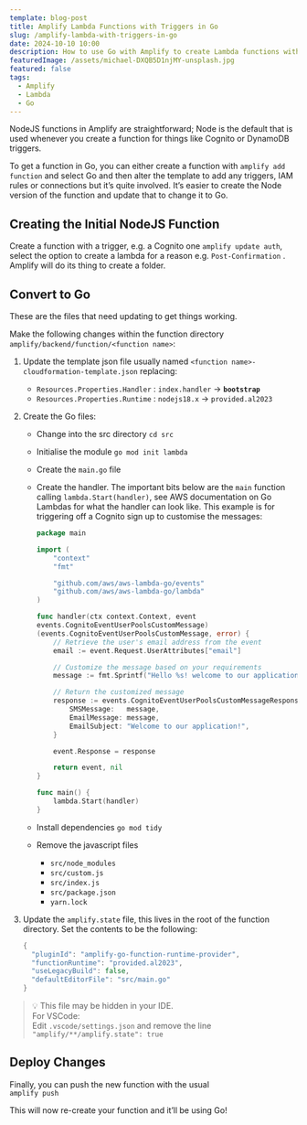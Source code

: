 ```yaml
---
template: blog-post
title: Amplify Lambda Functions with Triggers in Go
slug: /amplify-lambda-with-triggers-in-go
date: 2024-10-10 10:00
description: How to use Go with Amplify to create Lambda functions with triggers.
featuredImage: /assets/michael-DXQB5D1njMY-unsplash.jpg
featured: false
tags:
  - Amplify
  - Lambda
  - Go
---
```


NodeJS functions in Amplify are straightforward; Node is the default that is used whenever you create a function for things like Cognito or DynamoDB triggers. 

To get a function in Go, you can either create a function with `amplify add function` and select Go and then alter the template to add any triggers, IAM rules or connections but it’s quite involved. It’s easier to create the Node version of the function and update that to change it to Go.

## Creating the Initial NodeJS Function

Create a function with a trigger, e.g. a Cognito one `amplify update auth`, select the option to create a lambda for a reason e.g. `Post-Confirmation` . Amplify will do its thing to create a folder.

## Convert to Go

These are the files that need updating to get things working.  

Make the following changes within the function directory `amplify/backend/function/<function name>`:

1. Update the template json file usually named `<function name>-cloudformation-template.json` replacing:

    - `Resources.Properties.Handler` : `index.handler` → **`bootstrap`** 
    - `Resources.Properties.Runtime` : `nodejs18.x` → `provided.al2023`
2. Create the Go files:
    - Change into the src directory `cd src`
    - Initialise the module `go mod init lambda`
    - Create the `main.go` file
    - Create the handler. The important bits below are the `main` function calling `lambda.Start(handler)`, see AWS documentation on Go Lambdas for what the handler can look like. This example is for triggering off a Cognito sign up to customise the messages:
        
        ```go
        package main
        
        import (
        	"context"
        	"fmt"
        
        	"github.com/aws/aws-lambda-go/events"
        	"github.com/aws/aws-lambda-go/lambda"
        )
        
        func handler(ctx context.Context, event 
        events.CognitoEventUserPoolsCustomMessage) 
        (events.CognitoEventUserPoolsCustomMessage, error) {
        	// Retrieve the user's email address from the event
        	email := event.Request.UserAttributes["email"]
        
        	// Customize the message based on your requirements
        	message := fmt.Sprintf("Hello %s! welcome to our application!", email)
        
        	// Return the customized message
        	response := events.CognitoEventUserPoolsCustomMessageResponse{
        		SMSMessage:   message,
        		EmailMessage: message,
        		EmailSubject: "Welcome to our application!",
        	}
        
        	event.Response = response
        
        	return event, nil
        }
        
        func main() {
        	lambda.Start(handler)
        }
        
        ```
        
    - Install dependencies `go mod tidy`
    - Remove the javascript files
        - `src/node_modules`
        - `src/custom.js`  
        - `src/index.js` 
        - `src/package.json` 
        - `yarn.lock` 
3. Update the `amplify.state` file, this lives in the root of the function directory. Set the contents to be the following: 
    
    ```go
    {
      "pluginId": "amplify-go-function-runtime-provider",
      "functionRuntime": "provided.al2023",
      "useLegacyBuild": false,
      "defaultEditorFile": "src/main.go"
    }
    ```

>💡 This file may be hidden in your IDE.  
>  For VSCode:  
> Edit `.vscode/settings.json` and remove the line `"amplify/**/amplify.state": true` 

## Deploy Changes

Finally, you can push the new function with the usual  
`amplify push`  

This will now re-create your function and it’ll be using Go!
